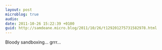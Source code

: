 ```yaml
---
layout: post
microblog: true
audio: 
date: 2011-10-26 15:22:39 +0100
guid: http://samdeane.micro.blog/2011/10/26/t129201275731582978.html
---
```

Bloody sandboxing... grrr...
